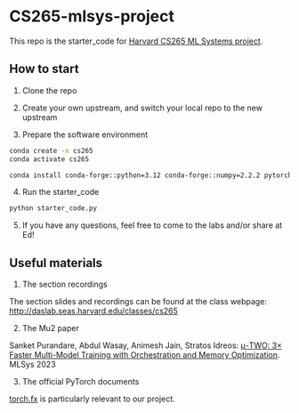 # CS265-mlsys-project

This repo is the starter_code for [Harvard CS265 ML Systems project](http://daslab.seas.harvard.edu/classes/cs265).

## How to start
1. Clone the repo

2. Create your own upstream, and switch your local repo to the new upstream

3. Prepare the software environment
``` bash
conda create -n cs265
conda activate cs265

conda install conda-forge::python=3.12 conda-forge::numpy=2.2.2 pytorch::pytorch=2.5.1 pytorch::pytorch-cuda=12.4 -n cs265
```

4. Run the starter_code
``` bash
python starter_code.py
```

5. If you have any questions, feel free to come to the labs and/or share at Ed!

## Useful materials
1. The section recordings

The section slides and recordings can be found at the class webpage: http://daslab.seas.harvard.edu/classes/cs265

2. The Mu2 paper

Sanket Purandare, Abdul Wasay, Animesh Jain, Stratos Idreos:
[μ-TWO: 3× Faster Multi-Model Training with Orchestration and Memory Optimization](https://proceedings.mlsys.org/paper_files/paper/2023/file/a72071d84c001596e97a2c7e1e880559-Paper-mlsys2023.pdf). MLSys 2023

3. The official PyTorch documents

[torch.fx](https://pytorch.org/docs/2.5/fx.html) is particularly relevant to our project.
